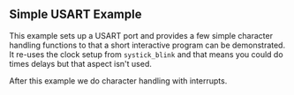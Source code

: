 Simple USART Example
--------------------

This example sets up a USART port and provides a few simple
character handling functions to that a short interactive program
can be demonstrated. It re-uses the clock setup from `systick_blink`
and that means you could do times delays but that aspect isn't used.

After this example we do character handling with interrupts.
